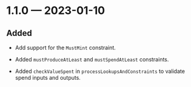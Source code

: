 
<a id='changelog-1.1.0'></a>
# 1.1.0 — 2023-01-10

## Added

- Add support for the `MustMint` constraint.

- Added `mustProduceAtLeast` and `mustSpendAtLeast` constraints.
- Added `checkValueSpent` in `processLookupsAndConstraints` to validate spend inputs and outputs.
